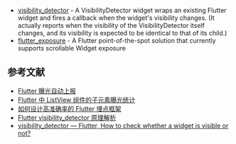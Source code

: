 - [visibility_detector](https://pub.dev/packages/visibility_detector) - A VisibilityDetector widget wraps an existing Flutter widget and fires a callback when the widget's visibility changes. (It actually reports when the visibility of the VisibilityDetector itself changes, and its visibility is expected to be identical to that of its child.)
- [flutter_exposure](https://github.com/Vadaski/flutter_exposure/) - A Flutter point-of-the-spot solution that currently supports scrollable Widget exposure

## 参考文献

- [Flutter 曝光自动上报](https://juejin.cn/post/6922418020354621447)
- [Flutter 中 ListView 组件的子元素曝光统计](https://loveky.github.io/2018/07/13/flutter-listview-child-visibility-monitor/)
- [如何设计高准确率的 Flutter 埋点框架](https://www.infoq.cn/article/3-vxbwyjxqxxldlbu09x)
- [Flutter visibility_detector 原理解析](https://juejin.cn/post/6985043598051901477)
- [visibility_detector — Flutter, How to check whether a widget is visible or not?](https://medium.com/@dheerubhadoria/visibility-detector-flutter-how-to-check-whether-a-widget-is-visible-or-not-3b77b8201895)

